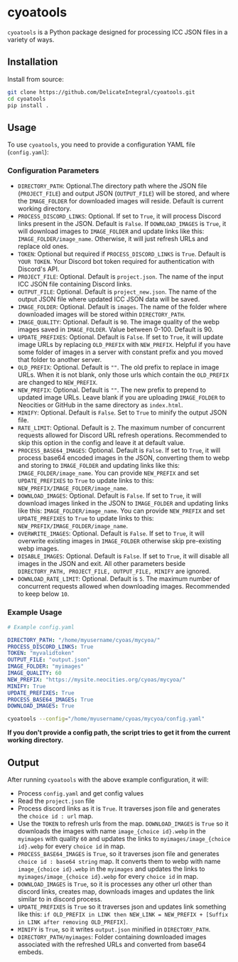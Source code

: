 # cyoatools

`cyoatools` is a Python package designed for processing ICC JSON files in a variety of ways.

## Installation

Install from source:

```bash
git clone https://github.com/DelicateIntegral/cyoatools.git
cd cyoatools
pip install .
```

## Usage

To use `cyoatools`, you need to provide a configuration YAML file (`config.yaml`):

### Configuration Parameters

- `DIRECTORY_PATH`: Optional.The directory path where the JSON file (`PROJECT_FILE`) and output JSON (`OUTPUT_FILE`) will be stored, and where the `IMAGE_FOLDER` for downloaded images will reside. Default is current working directory.
- `PROCESS_DISCORD_LINKS`: Optional. If set to `True`, it will process Discord links present in the JSON. Default is `False`. If `DOWNLOAD_IMAGES` is `True`, it will download images to `IMAGE_FOLDER` and update links like this: `IMAGE_FOLDER/image_name`. Otherwise, it will just refresh URLs and replace old ones.
- `TOKEN`: Optional but required if `PROCESS_DISCORD_LINKS` is `True`. Default is `YOUR TOKEN`. Your Discord bot token required for authentication with Discord's API.
- `PROJECT_FILE`: Optional. Default is `project.json`. The name of the input ICC JSON file containing Discord links.
- `OUTPUT_FILE`: Optional. Default is `project_new.json`. The name of the output JSON file where updated ICC JSON data will be saved.
- `IMAGE_FOLDER`: Optional. Default is `images`. The name of the folder where downloaded images will be stored within `DIRECTORY_PATH`.
- `IMAGE_QUALITY`: Optional. Default is `90`. The image quality of the webp images saved in `IMAGE_FOLDER`. Value between 0-100. Default is 90.
- `UPDATE_PREFIXES`: Optional. Default is `False`. If set to `True`, it will update image URLs by replacing `OLD_PREFIX` with `NEW_PREFIX`. Helpful if you have some folder of images in a server with constant prefix and you moved that folder to another server.
- `OLD_PREFIX`: Optional. Default is `""`. The old prefix to replace in image URLs. When it is not blank, only those urls which contain the `OLD_PREFIX` are changed to `NEW_PREFIX`.
- `NEW_PREFIX`: Optional. Default is `""`. The new prefix to prepend to updated image URLs. Leave blank if you are uploading `IMAGE_FOLDER` to Neocities or GitHub in the same directory as `index.html`.
- `MINIFY`: Optional. Default is `False`. Set to `True` to minify the output JSON file.
- `RATE_LIMIT`: Optional. Default is `2`. The maximum number of concurrent requests allowed for Discord URL refresh operations. Recommended to skip this option in the config and leave it at default value.
- `PROCESS_BASE64_IMAGES`: Optional. Default is `False`. If set to `True`, it will process base64 encoded images in the JSON, converting them to webp and storing to `IMAGE_FOLDER` and updating links like this: `IMAGE_FOLDER/image_name`.  You can provide `NEW_PREFIX` and set `UPDATE_PREFIXES` to `True` to update links to this: `NEW_PREFIX/IMAGE_FOLDER/image_name`.
- `DOWNLOAD_IMAGES`: Optional. Default is `False`. If set to `True`, it will download images linked in the JSON to `IMAGE_FOLDER` and updating links like this: `IMAGE_FOLDER/image_name`. You can provide `NEW_PREFIX` and set `UPDATE_PREFIXES` to `True` to update links to this: `NEW_PREFIX/IMAGE_FOLDER/image_name`.
- `OVERWRITE_IMAGES`: Optional. Default is `False`. If set to `True`, it will overwrite existing images in `IMAGE_FOLDER` otherwise skip pre-existing webp images.
- `DISABLE_IMAGES`: Optional. Default is `False`. If set to `True`, it will disable all images in the JSON and exit. All other parameters beside `DIRECTORY_PATH, PROJECT_FILE, OUTPUT_FILE, MINIFY` are ignored.
- `DOWNLOAD_RATE_LIMIT`: Optional. Default is `5`. The maximum number of concurrent requests allowed when downloading images. Recommended to keep below `10`.

### Example Usage

```yaml
# Example config.yaml

DIRECTORY_PATH: "/home/myusername/cyoas/mycyoa/"
PROCESS_DISCORD_LINKS: True
TOKEN: "myvalidtoken"
OUTPUT_FILE: "output.json"
IMAGE_FOLDER: "myimages"
IMAGE_QUALITY: 60
NEW_PREFIX: "https://mysite.neocities.org/cyoas/mycyoa/"
MINIFY: True
UPDATE_PREFIXES: True
PROCESS_BASE64_IMAGES: True
DOWNLOAD_IMAGES: True
```

```bash
cyoatools --config="/home/myusername/cyoas/mycyoa/config.yaml"
```

**If you don't provide a config path, the script tries to get it from the current working directory.**

## Output

After running `cyoatools` with the above example configuration, it will:

- Process `config.yaml` and get config values
- Read the `project.json` file
- Process discord links as it is `True`. It traverses json file and generates the `choice id : url` map.
- Use the `TOKEN` to refresh urls from the map. `DOWNLOAD_IMAGES` is `True` so it downloads the images with name `image_{choice id}.webp` in the `myimages` with quality `60` and updates the links to `myimages/image_{choice id}.webp` for every `choice id` in map.
- `PROCESS_BASE64_IMAGES` is `True`, so it traverses json file and generates `choice id : base64 string` map. It converts them to webp with name `image_{choice id}.webp` in the `myimages` and updates the links to `myimages/image_{choice id}.webp` for every `choice id` in map.
- `DOWNLOAD_IMAGES` is `True`, so it is processes any other url other than discord links, creates map, downloads images and updates the link similar to in discord process.
- `UPDATE_PREFIXES` is `True` so it traverses json and updates link something like this: `if OLD_PREFIX in LINK then NEW_LINK = NEW_PREFIX + [Suffix in LINK after removing OLD_PREFIX]`.
- `MINIFY` is `True`, so it writes `output.json` minified in `DIRECTORY_PATH`.
- `DIRECTORY_PATH/myimages`: Folder containing downloaded images associated with the refreshed URLs and converted from base64 embeds.
